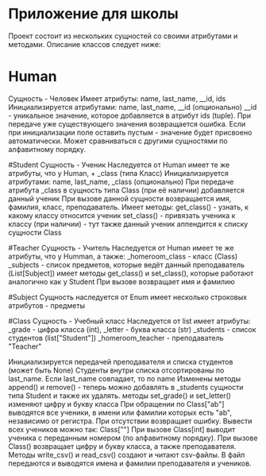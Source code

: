 # Приложение для школы

Проект состоит из нескольких сущностей со своими атрибутами и методами. Описание классов следует ниже:

# Human

Сущность - Человек
Имеет атрибуты: name, last_name, __id, ids
Инициализируется атрибутами: name, last_name, __id (опционально)
__id - уникальное значение, которое добавляется в атрибут ids (tuple). При передаче уже существующего значения возвращается ошибка. Если при инициализации поле оставить пустым - значение будет присвоено автоматически.
Может сравниваться с другими сущностями по алфавитному порядку. 

#Student
Сущность - Ученик
Наследуется от Human
имеет те же атрибуты, что у Human, + _class (типа Класс)
Инициализируется атрибутами: name, last_name, _class (опционально)
При передаче атрибута _class в сущность типа Class (при её наличии) добавляется данный ученик
При вызове данной сущности возвращается имя, фамилия, класс, преподаватель.
Имеет методы: get_class() - узнать, к какому классу относится ученик
set_class() - привязать ученика к классу (при наличии) - тут также данный ученик аппендится к списку сущности Class

#Teacher
Сущность - Учитель
Наследуется от Human
имеет те же атрибуты, что у Humman, а также:
_homeroom_class - класс (Class)
_subjects - список предметов, которые ведёт данный преподаватель (List[Subject])
имеет методы get_class() и set_class(), которые работают аналогично как у Student
При вызове возвращает имя и фамилию

#Subject
Сущность наследуется от Enum
имеет несколько строковых атрибутов - предметы

#Class
Сущность - Учебный класс
Наследуется от list
имеет атрибуты:
_grade - цифра класса (int), _letter - буква класса (str)
_students - список студентов (list["Student"])
_homeroom_teacher - преподаватель "Teacher"

Инициализируется передачей преподавателя и списка студентов (может быть None)
Студенты внутри списка отсортированы по last_name. Если last_name совпадает, то по name
Изменены методы append() и remove() - теперь можно добавлять в _students сущности типа Student и также их удалять.
методы set_grade() и set_letter() изменяют цифру и букву класса
При обращении по Class["ab"] выводятся все ученики, в имени или фамилии которых есть "ab", независимо от регистра. При отсутствии возвращает ошибку.
Вывести всех учеников можно так: Class[""]
При вызове Class[int] выводит ученика с переданным номером (по алфавитному порядку).
При вызове Class() возвращает цифру и букву класса, а также преподавателя.
Методы write_csv() и read_csv() создают и читают csv-файлы. В файл передаются и выводятся имена и фамилии преподавателя и учеников.

